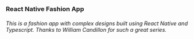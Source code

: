 ### React Native Fashion App

###### This is a fashion app with complex designs built using React Native and Typescript. Thanks to William Candillon for such a great series.